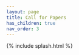 ```yaml
---
layout: page
title: Call for Papers
has_children: true
nav_order: 3
---
```


{% include splash.html %}
